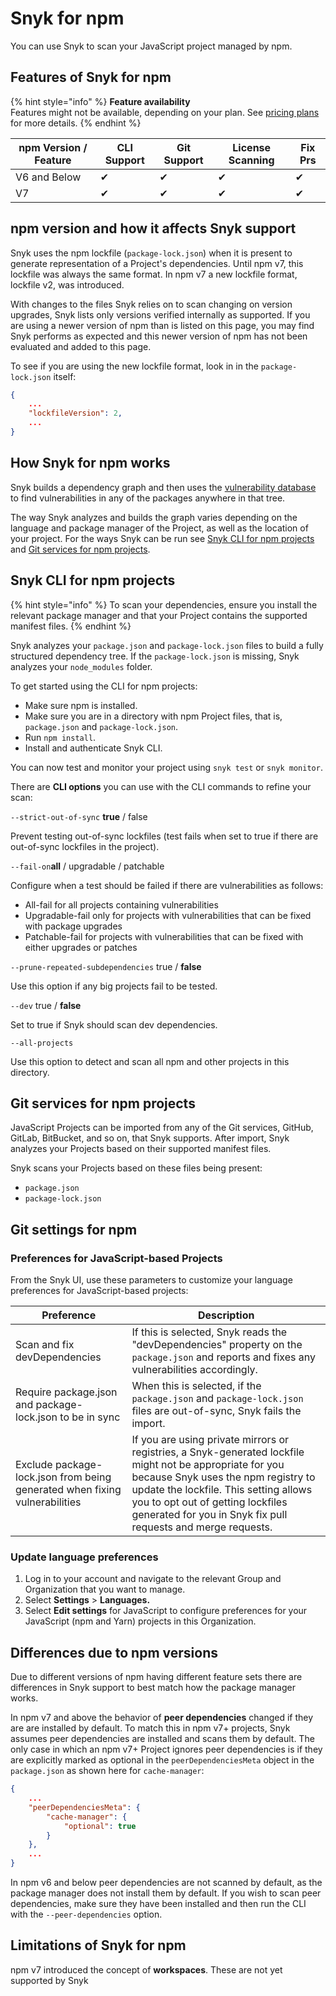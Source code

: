 # Snyk for npm

You can use Snyk to scan your JavaScript project managed by npm.

## Features of Snyk for npm

{% hint style="info" %}
**Feature availability**\
Features might not be available, depending on your plan. See [pricing plans](https://snyk.io/plans/) for more details.
{% endhint %}

| npm Version / Feature | CLI Support | Git Support | License Scanning | Fix Prs |
| --------------------- | ----------- | ----------- | ---------------- | ------- |
| V6 and Below          | ✔︎          | ✔︎          | ✔︎               | ✔︎      |
| V7                    | ✔︎          | ✔︎          | ✔︎               | ✔︎      |

## npm version and how it affects Snyk support

Snyk uses the npm lockfile (`package-lock.json`) when it is present to generate representation of a Project's dependencies. Until npm v7, this lockfile was always the same format. In npm v7 a new lockfile format, lockfile v2, was introduced.

With changes to the files Snyk relies on to scan changing on version upgrades, Snyk lists only versions verified internally as supported. If you are using a newer version of npm than is listed on this page, you may find Snyk performs as expected and this newer version of npm has not been evaluated and added to this page.

To see if you are using the new lockfile format, look in in the `package-lock.json` itself:

```json
{
    ...
    "lockfileVersion": 2,
    ...
}
```

## How Snyk for npm works

Snyk builds a dependency graph and then uses the [vulnerability database](https://snyk.io/vuln) to find vulnerabilities in any of the packages anywhere in that tree.

The way Snyk analyzes and builds the graph varies depending on the language and package manager of the Project, as well as the location of your project. For the ways Snyk can be run see [Snyk CLI for npm projects](snyk-for-npm.md#snyk-cli-for-npm-projects) and [Git services for npm projects](snyk-for-npm.md#git-services-for-npm-projects).

## Snyk CLI for npm projects

{% hint style="info" %}
To scan your dependencies, ensure you install the relevant package manager and that your Project contains the supported manifest files.
{% endhint %}

Snyk analyzes your `package.json` and `package-lock.json` files to build a fully structured dependency tree. If the `package-lock.json` is missing, Snyk analyzes your `node_modules` folder.

To get started using the CLI for npm projects:

* Make sure npm is installed.
* Make sure you are in a directory with npm Project files, that is, `package.json` and `package-lock.json`.
* Run `npm install`.
* Install and authenticate Snyk CLI.

You can now test and monitor your project using `snyk test` or `snyk monitor`.

There are **CLI options** you can use with the CLI commands to refine your scan:

`--strict-out-of-sync` **true** / false

Prevent testing out-of-sync lockfiles (test fails when set to true if there are out-of-sync lockfiles in the project).

`--fail-on`**all** / upgradable / patchable

Configure when a test should be failed if there are vulnerabilities as follows:

* All-fail for all projects containing vulnerabilities
* Upgradable-fail only for projects with vulnerabilities that can be fixed with package upgrades
* Patchable-fail for projects with vulnerabilities that can be fixed with either upgrades or patches

`--prune-repeated-subdependencies` true / **false**

Use this option if any big projects fail to be tested.

`--dev` true / **false**

Set to true if Snyk should scan dev dependencies.

`--all-projects`

Use this option to detect and scan all npm and other projects in this directory.

## Git services for npm projects

JavaScript Projects can be imported from any of the Git services, GitHub, GitLab, BitBucket, and so on, that Snyk supports. After import, Snyk analyzes your Projects based on their supported manifest files.

Snyk scans your Projects based on these files being present:

* `package.json`
* `package-lock.json`

## Git settings for npm

### Preferences for JavaScript-based Projects

From the Snyk UI, use these parameters to customize your language preferences for JavaScript-based projects:

| Preference                                                                 | Description                                                                                                                                                                                                                                                                                   |
| -------------------------------------------------------------------------- | --------------------------------------------------------------------------------------------------------------------------------------------------------------------------------------------------------------------------------------------------------------------------------------------- |
| Scan and fix devDependencies                                               | If this is selected, Snyk reads the "devDependencies" property on the `package.json` and reports and fixes any vulnerabilities accordingly.                                                                                                                                                   |
| Require package.json and package-lock.json to be in sync                   | When this is selected, if the `package.json` and `package-lock.json` files are out-of-sync, Snyk fails the import.                                                                                                                                                                            |
| Exclude package-lock.json from being generated when fixing vulnerabilities | If you are using private mirrors or registries, a Snyk-generated lockfile might not be appropriate for you because Snyk uses the npm registry to update the lockfile. This setting allows you to opt out of getting lockfiles generated for you in Snyk fix pull requests and merge requests. |

### Update language preferences

1. Log in to your account and navigate to the relevant Group and Organization that you want to manage.
2. Select **Settings** > **Languages.**
3. Select **Edit settings** for JavaScript to configure preferences for your JavaScript (npm and Yarn) projects in this Organization.

## Differences due to npm versions

Due to different versions of npm having different feature sets there are differences in Snyk support to best match how the package manager works.

In npm v7 and above the behavior of **peer dependencies** changed if they are are installed by default. To match this in npm v7+ projects, Snyk assumes peer dependencies are installed and scans them by default. The only case in which an npm v7+ Project ignores peer dependencies is if they are explicitly marked as optional in the `peerDependenciesMeta` object in the `package.json` as shown here for `cache-manager`:

```json
{
    ...
    "peerDependenciesMeta": {
        "cache-manager": {
            "optional": true
        }
    },
    ...
}
```

In npm v6 and below peer dependencies are not scanned by default, as the package manager does not install them by default. If you wish to scan peer dependencies, make sure they have been installed and then run the CLI with the `--peer-dependencies` option.

## Limitations of Snyk for npm

npm v7 introduced the concept of **workspaces**. These are not yet supported by Snyk
